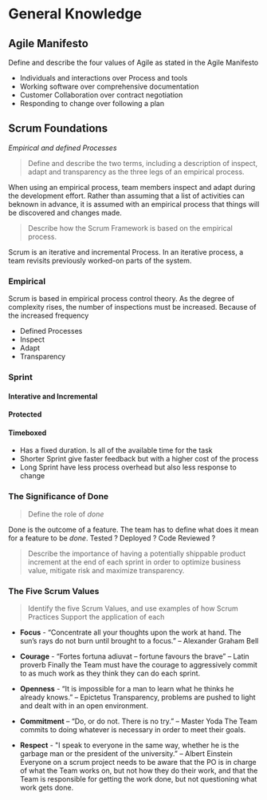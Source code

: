 General Knowledge
=================

Agile Manifesto
------------------
Define and describe the four values of Agile as stated in the Agile Manifesto


- Individuals and interactions over Process and tools
- Working software over comprehensive documentation
- Customer Collaboration over contract negotiation
- Responding to change over following a plan

Scrum Foundations
------------------
*Empirical and defined Processes*
> Define and describe the two terms, including a description of inspect, adapt and transparency as the three legs of an empirical process. 

When using an empirical process, team members inspect and adapt during the development effort. Rather than assuming that a list of activities can beknown in advance, it is assumed with an empirical process that things will be discovered and changes made.

> Describe how the Scrum Framework is based on the empirical process.

Scrum is an iterative and incremental Process. In an iterative process, a team revisits previously worked-on parts of the system.


### Empirical

Scrum is based in empirical process control theory. As the degree of complexity rises, the number of inspections must be increased. Because of the increased frequency
- Defined Processes
- Inspect
- Adapt
- Transparency

### Sprint
#### Interative and Incremental
#### Protected
#### Timeboxed
- Has a fixed duration. Is all of the available time for the task
- Shorter Sprint give faster feedback but with a higher cost of the process
- Long Sprint have less process overhead but also less response to change

### The Significance of Done
> Define the role of *done*

Done is the outcome of a feature. The team has to define what does it mean for a feature to be *done*. Tested ? Deployed ? Code Reviewed ?

> Describe the importance of having a potentially shippable product increment at the end of each sprint in order to optimize business value, mitigate risk and maximize transparency.



### The Five Scrum Values

> Identify the five Scrum Values, and use examples of how Scrum Practices Support the application of each  

- **Focus** - “Concentrate all your thoughts upon the work at hand. The sun’s rays do not burn until brought to a focus.” – Alexander Graham Bell
  
- **Courage** - “Fortes fortuna adiuvat – fortune favours the brave” – Latin proverb
  Finally the Team must have the courage to aggressively commit to as much work as they think they can do each sprint.

- **Openness** - “It is impossible for a man to learn what he thinks he already knows.” – Epictetus
  Transparency, problems are pushed to light and dealt with in an open environment.

- **Commitment** – “Do, or do not. There is no try.” – Master Yoda
  The Team commits to doing whatever is necessary in order to meet their goals.  
 
- **Respect** - "I speak to everyone in the same way, whether he is the garbage man or the president of the university.” – Albert Einstein
  Everyone on a scrum project needs to be aware that the PO is in charge of what the Team works on, but not how they do their work, and that the Team is responsible for getting the work done, but not questioning what work gets done.






